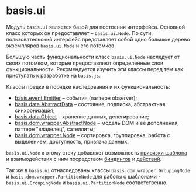 # basis.ui

Модуль `basis.ui` является базой для постоения интерфейса. Основной класс которых он предоставляет – `basis.ui.Node`. По сути, пользовательский интерфейс представляет собой одно большое дерево экземпляров `basis.ui.Node` и его потомков.

Большую часть функциональности класс `basis.ui.Node` наследует от своих потомком, которые предоставляют определенные слои функциональности. Рекомендуется изучить эти классы перед тем как приступать к разработке на `basis.js`.

Классы предки в порядке наследования и их функциональность:

  * [basis.event.Emitter](basis.event.md) – события (паттерн observer);
  * [basis.data.AbstractData](basis.data.md) – состояние, подписка, абстрактная синхронизация;
  * [basis.data.Object](basis.data.Object.md) – хранение данных, делегирование;
  * [basis.dom.wrapper.AbstractNode](basis.dom.wrapper.md) – модель DOM и ее дополнения, паттерн "владелец", сателлиты;
  * [basis.dom.wrapper.Node](basis.dom.wrapper.md) – сортировка, группировка, работа с выделением, доступность, привязка данных.

`basis.ui.Node` к этому стеку добавляет возможность [привязки шаблона](basis.ui_template.md) и взаимодействия с ним посредством [биндингов](basis.ui_bindings.md) и [действий](basis.ui_actions.md).

Так же в `basis.ui` отнаследованы классы `basis.dom.wrapper.GroupingNode` и `basis.dom.wrapper.PartitionNode` для работы с шаблонами - `basis.ui.GroupingNode` и `basis.ui.PartitionNode` соответственно.
